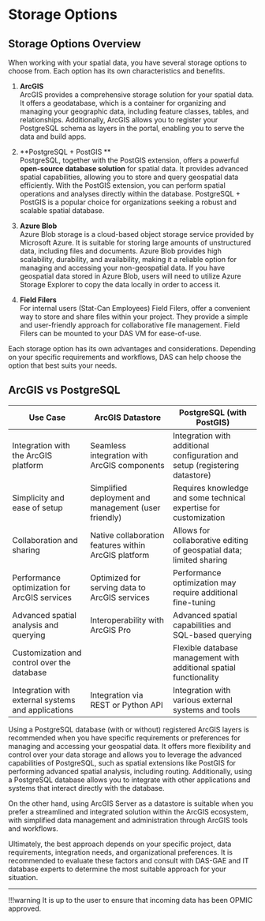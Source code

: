 # Storage Options

## Storage Options Overview

When working with your spatial data, you have several storage options to choose from. Each option has its own characteristics and benefits.

1. **ArcGIS** <br>
ArcGIS provides a comprehensive storage solution for your spatial data. It offers a geodatabase, which is a container for organizing and managing your geographic data, including feature classes, tables, and relationships. Additionally, ArcGIS allows you to register your PostgreSQL schema as layers in the portal, enabling you to serve the data and build apps. 

2. **PostgreSQL + PostGIS ** <br>
PostgreSQL, together with the PostGIS extension, offers a powerful **open-source database solution** for spatial data. It provides advanced spatial capabilities, allowing you to store and query geospatial data efficiently. With the PostGIS extension, you can perform spatial operations and analyses directly within the database. PostgreSQL + PostGIS is a popular choice for organizations seeking a robust and scalable spatial database.

3. **Azure Blob** <br>
Azure Blob storage is a cloud-based object storage service provided by Microsoft Azure. It is suitable for storing large amounts of unstructured data, including files and documents. Azure Blob provides high scalability, durability, and availability, making it a reliable option for managing and accessing your non-geospatial data.  If you have geospatial data stored in Azure Blob, users will need to utilize Azure Storage Explorer to copy the data locally in order to access it.

4. **Field Filers** <br>
For internal users (Stat-Can Employees) Field Filers, offer a convenient way to store and share files within your project. They provide a simple and user-friendly approach for collaborative file management. Field Filers can be mounted to your DAS VM for ease-of-use.

Each storage option has its own advantages and considerations. Depending on your specific requirements and workflows, DAS can help choose the option that best suits your needs.


## ArcGIS vs PostgreSQL

| Use Case| ArcGIS Datastore | PostgreSQL (with PostGIS)|
|---|---|---|
|Integration with the ArcGIS platform| Seamless integration with ArcGIS components| Integration with additional configuration and setup (registering datastore)|
|Simplicity and ease of setup| Simplified deployment and management (user friendly)| Requires knowledge and some technical expertise for customization|
|Collaboration and sharing| Native collaboration features within ArcGIS platform| Allows for collaborative editing of geospatial data; limited sharing|
|Performance optimization for ArcGIS services| Optimized for serving data to ArcGIS services| Performance optimization may require additional fine-tuning|
|Advanced spatial analysis and querying| Interoperability with ArcGIS Pro | Advanced spatial capabilities and SQL-based querying|
|Customization and control over the database|   | Flexible database management with additional spatial functionality|
|Integration with external systems and applications| Integration via REST or Python API| Integration with various external systems and tools|

Using a PostgreSQL database (with or without) registered ArcGIS layers is recommended when you have specific requirements or preferences for managing and accessing your geospatial data. It offers more flexibility and control over your data storage and allows you to leverage the advanced capabilities of PostgreSQL, such as spatial extensions like PostGIS for performing advanced spatial analysis, including routing. Additionally, using a PostgreSQL database allows you to integrate with other applications and systems that interact directly with the database. 

On the other hand, using ArcGIS Server as a datastore is suitable when you prefer a streamlined and integrated solution within the ArcGIS ecosystem, with simplified data management and administration through ArcGIS tools and workflows.

Ultimately, the best approach depends on your specific project, data requirements, integration needs, and organizational preferences. It is recommended to evaluate these factors and consult with DAS-GAE and IT database experts to determine the most suitable approach for your situation.

---

!!!warning
	It is up to the user to ensure that incoming data has been OPMIC approved. 